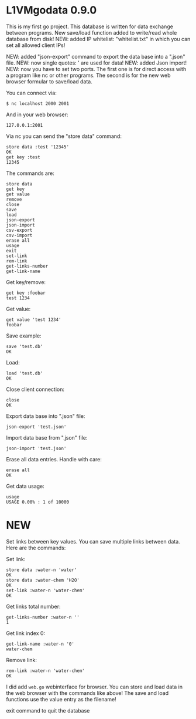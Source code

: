 L1VMgodata 0.9.0
================
This is my first go project.
This database is written for data exchange between programs.
New save/load function added to write/read whole database from disk!
NEW: added IP whitelist: "whitelist.txt" in which you can set all allowed client IPs!

NEW: added "json-export" command to export the data base into a ".json" file.
NEW: now single quotes: ' are used for data!
NEW: added Json import!
NEW: now you have to set two ports. The first one is for direct access with a program like nc or other programs.
The second is for the new web browser formular to save/load data.

You can connect via:

```
$ nc localhost 2000 2001
```

And in your web browser:

```
127.0.0.1:2001
```

Via nc you can send the "store data" command:

```
store data :test '12345'
OK
get key :test
12345
```

The commands are:

```
store data
get key
get value
remove
close
save
load
json-export
json-import
csv-export
csv-import
erase all
usage
exit
set-link
rem-link
get-links-number
get-link-name
```

Get key/remove:

```
get key :foobar
test 1234
```

Get value:

```
get value 'test 1234'
foobar
```

Save example:

```
save 'test.db'
OK
```

Load:

```
load 'test.db'
OK
```

Close client connection:

```
close
OK
```

Export data base into ".json" file:

```
json-export 'test.json'
```

Import data base from ".json" file:

```
json-import 'test.json'
```


Erase all data entries. Handle with care:

```
erase all
OK
```

Get data usage:

```
usage
USAGE 0.00% : 1 of 10000
```

NEW
===
Set links between key values. You can save multiple links between data.
Here are the commands:

Set link:

```
store data :water-n 'water'
OK
store data :water-chem 'H2O' 
OK
set-link :water-n 'water-chem'
OK
```

Get links total number:

```
get-links-number :water-n ''
1
```

Get link index 0:

```
get-link-name :water-n '0'
water-chem
``` 

Remove link:

```
rem-link :water-n 'water-chem'
OK
```

I did add ```web.go``` webinterface for browser.
You can store and load data in the web browser with the commands like above!
The save and load functions use the value entry as the filename!

exit command to quit the database
